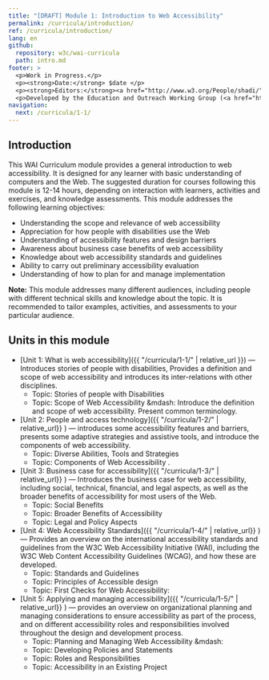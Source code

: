 ```yaml
---
title: "[DRAFT] Module 1: Introduction to Web Accessibility"
permalink: /curricula/introduction/
ref: /curricula/introduction/
lang: en
github:
  repository: w3c/wai-curricula
  path: intro.md
footer: >
  <p>Work in Progress.</p>
  <p><strong>Date:</strong> $date </p>
  <p><strong>Editors:</strong><a href="http://www.w3.org/People/shadi/">Shadi Abou-Zahra</a> and Daniel Montalvo. Contributors: <a href="https://www.w3.org/WAI/EO/EOWG-members">EOWG Participants</a>. </p>
  <p>Developed by the Education and Outreach Working Group (<a href="http://www.w3.org/WAI/EO/">EOWG</a>). Developed as part of the <a href="https://www.w3.org/WAI/about/projects/wai-guide/">WAI-Guide Project</a> funded by the European Commission (EC) under the Horizon 2020 program (Grant Agreement 822245).</p>
navigation:
  next: /curricula/1-1/
---
```


## Introduction

This WAI Curriculum module provides a general introduction to web accessibility. It is designed for any learner with basic understanding of computers and the Web. The suggested duration for courses following this module is 12-14 hours, depending on interaction with learners, activities and exercises, and knowledge assessments. This module addresses the following learning objectives:

* Understanding the scope and relevance of web accessibility
* Appreciation for how people with disabilities use the Web
* Understanding of accessibility features and design barriers
* Awareness about business case benefits of web accessibility
* Knowledge about web accessibility standards and guidelines
* Ability to carry out preliminary accessibility evaluation
* Understanding of how to plan for and manage implementation

**Note:** This module addresses many different audiences, including people with different technical skills and knowledge about the topic. It is recommended to tailor examples, activities, and assessments to your particular audience.

## Units in this module

* [Unit 1: What is web accessibility]({{ "/curricula/1-1/" | relative_url }}) — Introduces stories of people with disabilities, Provides a definition and scope of web accessibility and introduces its inter-relations with other disciplines.
  * Topic: Stories of people with Disabilities
  * Topic: Scope of Web Accessibility &mdash: Introduce the definition and scope of web accessibility. Present common terminology.
* [Unit 2: People and access technology]({{ "/curricula/1-2/" | relative_url}} ) &mdash; introduces some accessibility features and barriers, presents some adaptive strategies and assistive tools, and introduce the components of web accessibility.
  * Topic: Diverse Abilities, Tools and Strategies 
  * Topic: Components of Web Accessibility .
* [Unit 3: Business case for accessibility]({{ "/curricula/1-3/" | relative_url}} ) &mdash; Introduces the business case for web accessibility, including social, technical, financial, and legal aspects, as well as the broader benefits of accessibility for most users of the Web.
  * Topic: Social Benefits
  * Topic: Broader Benefits of Accessibility
  * Topic: Legal and Policy Aspects
* [Unit 4: Web Accessibility Standards]({{ "/curricula/1-4/" | relative_url}} ) — Provides an overview on the international accessibility standards and guidelines from the W3C Web Accessibility Initiative (WAI), including the W3C Web Content Accessibility Guidelines (WCAG), and how these are developed.
  * Topic: Standards and Guidelines 
  * Topic: Principles of Accessible design 
  * Topic: First Checks for Web Accessibility: 
* [Unit 5: Applying and managing accessibility]({{ "/curricula/1-5/" | relative_url}} ) &mdash; provides an overview on  organizational planning and managing considerations to ensure accessibility as part of the process, and on different accessibility roles and responsibilities involved throughout the design and development process.
  * Topic: Planning and Managing Web Accessibility &mdash: 
  * Topic: Developing Policies and Statements
  * Topic: Roles and Responsibilities
  * Topic: Accessibility in an Existing Project 

